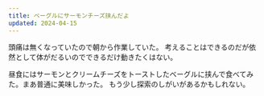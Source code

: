 ```yaml
---
title: ベーグルにサーモンチーズ挟んだよ
updated: 2024-04-15
---
```


頭痛は無くなっていたので朝から作業していた。
考えることはできるのだが依然として体がだるいのでできるだけ動きたくはない。

昼食にはサーモンとクリームチーズをトーストしたベーグルに挟んで食べてみた。まあ普通に美味しかった。
もう少し探索のしがいがあるかもしれない。
